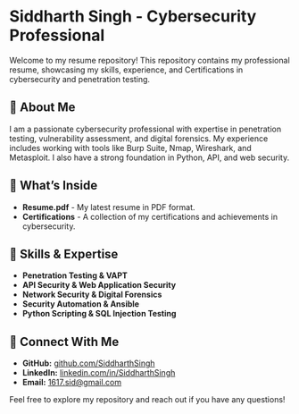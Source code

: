 # Siddharth Singh - Cybersecurity Professional

Welcome to my resume repository! This repository contains my professional resume, showcasing my skills, experience, and  Certifications in cybersecurity and penetration testing.

## 📄 About Me
I am a passionate cybersecurity professional with expertise in penetration testing, vulnerability assessment, and digital forensics. My experience includes working with tools like Burp Suite, Nmap, Wireshark, and Metasploit. I also have a strong foundation in Python, API, and web security.

## 📌 What’s Inside
- **Resume.pdf** - My latest resume in PDF format.
- **Certifications** - A collection of my certifications and achievements in cybersecurity.

## 🚀 Skills & Expertise
- **Penetration Testing & VAPT**
- **API Security & Web Application Security**
- **Network Security & Digital Forensics**
- **Security Automation & Ansible**
- **Python Scripting & SQL Injection Testing**

## 🔗 Connect With Me
- **GitHub:** [github.com/SiddharthSingh](https://github.com/Legi0n17)
- **LinkedIn:** [linkedin.com/in/SiddharthSingh](https://linkedin.com/in/siddharth-singh1117)
- **Email:** [1617.sid@gmail.com](mailto:1617.sid@gmail.com)

Feel free to explore my repository and reach out if you have any questions!

